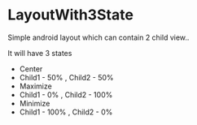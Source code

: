 # LayoutWith3State

Simple android layout which can contain 2 child view.. 

It will have 3 states 
 - Center
  - Child1 - 50% , Child2 - 50%  
 - Maximize
  - Child1 - 0% , Child2 - 100%   
 - Minimize
  - Child1 - 100% , Child2 - 0%  
